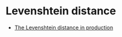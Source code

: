 Levenshtein distance
====================

* [The Levenshtein distance in production](https://vishnubharathi.codes/blog/levenshtein-distance/index.html)
